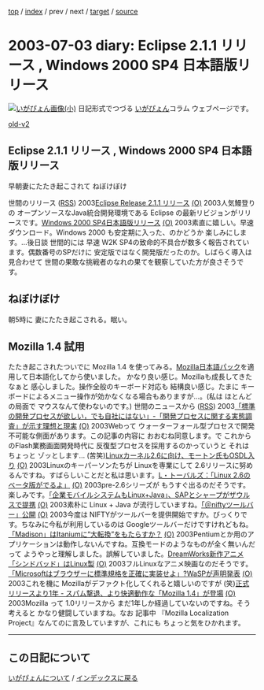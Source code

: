 [top](https://igapyon.github.io/diary/) 
 / [index](https://igapyon.github.io/diary/2003/index.html) 
 / prev 
 / next 
 / [target](https://igapyon.github.io/diary/2003/ig030703.html) 
 / [source](https://github.com/igapyon/diary/blob/gh-pages/2003/ig030703.html.src.md) 

2003-07-03 diary: Eclipse 2.1.1 リリース , Windows 2000 SP4 日本語版リリース
=====================================================================================================
[![いがぴょん画像(小)](https://igapyon.github.io/diary/images/iga200306s.jpg "いがぴょん")](https://igapyon.github.io/diary/memo/memoigapyon.html) 日記形式でつづる [いがぴょん](https://igapyon.github.io/diary/memo/memoigapyon.html)コラム ウェブページです。

[old-v2](ig030703-orig.html)

## Eclipse 2.1.1 リリース , Windows 2000 SP4 日本語版リリース

早朝妻にたたき起こされて ねぼけぼけ







世間のリリース ([RSS](ig030703-release.xml)) 2003[Eclipse Release 2.1.1 リリース](http://www.eclipse.org/) [(O)](http://www.eclipse.org/) 2003人気鰻登りの オープンソースなJava統合開発環境である Eclipse の最新リビジョンがリリースです。[Windows 2000 SP4日本語版リリース](http://www.zdnet.co.jp/news/0307/03/njbt_02.html) [(O)](http://www.zdnet.co.jp/news/0307/03/njbt_02.html) 2003素直に嬉しい。早速ダウンロード。Windows 2000 も安定期に入った、のかどうか 楽しみにします。…後日談 世間的には 早速 W2K SP4の致命的不具合が数多く報告されています。偶数番号のSPだけに 安定版ではなく開発版だったのか。しばらく導入は見合わせて 世間の果敢な挑戦者のなれの果てを観察していた方が良さそうです。

## ねぼけぼけ


朝5時に 妻にたたき起こされる。眠い。

## Mozilla 1.4 試用


たたき起こされたついでに Mozilla 1.4 を使ってみる。[Mozilla日本語パック](http://www.mozilla.gr.jp/jlp/)を適用して日本語化してから使いました。
かなり良い感じ。Mozillaも成長してきたなぁと 感心しました。操作全般のキーボード対応も
結構良い感じ。たまに キーボードによるメニュー操作が効かなくなる場合もありますが…。(私は
ほとんどの局面で マウスなんて使わないのです。)
世間のニュースから ([RSS](ig030703-news.xml)) 2003[「標準の開発プロセスが欲しい，でも自社にはない」-「開発プロセスに関する実態調査」が示す理想と現実](http://itpro.nikkeibp.co.jp/free/ITPro/OPINION/20030701/1/) [(O)](http://itpro.nikkeibp.co.jp/free/ITPro/OPINION/20030701/1/) 2003Webって ウォーターフォール型プロセスで開発不可能な側面があります。この記事の内容に おおむね同意します。で これからのFlash業務画面開発時代に 反復型プロセスを採用するのかっていうと それはちょっと ゾッとします… (苦笑)[Linuxカーネル2.6に向け、モートン氏もOSDL入り](http://www.zdnet.co.jp/news/0307/03/nebt_15.html) [(O)](http://www.zdnet.co.jp/news/0307/03/nebt_15.html) 2003Linuxのキーパーソンたちが Linuxを専業にして 2.6リリースに努めるんですね。すばらしいことだと私は思います。[L・トーバルズ：「Linux 2.6のベータ版がでるよ」](http://japan.cnet.com/svc/rss?id=1261.47623.59705) [(O)](http://japan.cnet.com/svc/rss?id=1261.47623.59705) 2003pre-2.6シリーズが もうすぐ出るのだそうです。楽しみです。[「企業モバイルシステムもLinux+Java」、SAPとシャープがザウルスで提携](http://japan.cnet.com/news/ent/story/0,2000047623,20059714,00.htm) [(O)](http://japan.cnet.com/news/ent/story/0,2000047623,20059714,00.htm) 2003素朴に Linux + Java が流行していますね。[「＠niftyツールバー」公開](http://www.zdnet.co.jp/news/0307/02/njbt_08.html) [(O)](http://www.zdnet.co.jp/news/0307/02/njbt_08.html) 2003今度は NIFTYがツールバーを提供開始ですか。びっくりです。ちなみに今私が利用しているのは Googleツールバーだけですけれどもね。[「Madison」はItaniumに“大転換”をもたらすか？](http://www.zdnet.co.jp/enterprise/0307/01/epn27.html) [(O)](http://www.zdnet.co.jp/enterprise/0307/01/epn27.html) 2003Pentiumとか用のアプリケーションは動作しないんですね。互換モードのようなものが全く無いんだって ようやっと理解しました。誤解していました。[DreamWorks新作アニメ「シンドバッド」はLinux製](http://www.zdnet.co.jp/news/0307/01/ne00_dreamworks.html) [(O)](http://www.zdnet.co.jp/news/0307/01/ne00_dreamworks.html) 2003フルLinuxなアニメ映画なのだそうです。[「Microsoftはブラウザーに標準規格を正確に実装せよ」?WaSPが声明発表](http://internet.watch.impress.co.jp/www/article/2003/0630/wasp.htm) [(O)](http://internet.watch.impress.co.jp/www/article/2003/0630/wasp.htm) 2003これを機に Mozillaがデファクト化してくれると嬉しいのですが (笑)[正式リリースより1年 - スパム撃退、より快適動作な「Mozilla 1.4」が登場](http://pcweb.mycom.co.jp/news/2003/07/01/19.html) [(O)](http://pcweb.mycom.co.jp/news/2003/07/01/19.html) 2003Mozilla って 1.0リリースから まだ1年しか経過していないのですね。そう考えると かなり健闘していますね。なお 記事中 『Mozilla Localization Project』なんてのに言及していますが、これにも ちょっと気をひかれます。


----------------------------------------------------------------------------------------------------

## この日記について
[いがぴょんについて](https://igapyon.github.io/diary/memo/memoigapyon.html) / [インデックスに戻る](https://igapyon.github.io/diary/idxall.html)
